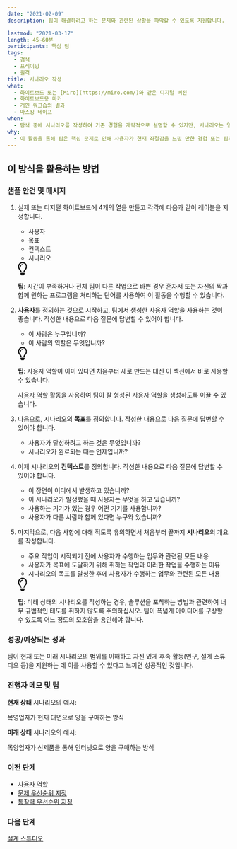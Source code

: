 ```yaml
---
date: "2021-02-09"
description: 팀이 해결하려고 하는 문제와 관련된 상황을 파악할 수 있도록 지원합니다.

lastmod: "2021-03-17"
length: 45~60분
participants: 핵심 팀
tags:
  - 검색
  - 프레이밍
  - 원격
title: 시나리오 작성
what:
  - 화이트보드 또는 [Miro](https://miro.com/)와 같은 디지털 버전
  - 화이트보드용 마커
  - 개인 워크숍의 결과
  - 마스킹 테이프
when:
  - 탐색 중에 시나리오를 작성하여 기존 경험을 개략적으로 설명할 수 있지만, 시나리오는 일반적으로 이상적인 경험을 포착하기 위해 구성 또는 제공 과정에서 작성된 후에 디자인 스튜디오로 넘어가는 경우가 많습니다.
why:
  - 이 활동을 통해 팀은 핵심 문제로 인해 사용자가 현재 좌절감을 느낄 만한 경험 또는 팀의 해결책이 적용된 후 앞으로의 긍정적인 경험에 대해 이야기할 수 있습니다. 이 작업을 통해 탐색 연구에 앞서 연구할 영역을 도출하는 구조를 제공하거나 팀이 배운 내용을 활용하여 해결책을 작성해 볼 수 있습니다.
---
```


<h2 id="how-to-use-this-method">이 방식을 활용하는
방법</h2>

<div class="bg-gray-dark p-lg-5 p-3 mb-4"><div
class="col-lg-9"><h3
id="sample-agenda--prompts">샘플 안건 및 메시지</h3>

<ol>

<li>

<p>실제 또는 디지털 화이트보드에 4개의 열을 만들고 각각에 다음과 같이 레이블을 지정합니다.</p>

<ul>

<li>사용자</li>

<li>목표</li>

<li>컨텍스트</li>

<li>시나리오</li>

</ul>

<div class="callout td-box--gray-darkest p-3 my-5
border-bottom border-right border-left border-top row"><div
class="col-1 row align-items-center
justify-content-center"><svg height="30"
aria-hidden="true" focusable="false"
data-prefix="far" data-icon="lightbulb"
role="img" xmlns="http://www.w3.org/2000/svg"
viewBox="0 0 352 512" class="svg-inline--fa
fa-lightbulb"><path fill="currentColor"
d="M176 80c-52.94 0-96 43.06-96 96 0 8.84 7.16 16 16 16s16-7.16
16-16c0-35.3 28.72-64 64-64 8.84 0 16-7.16 16-16s-7.16-16-16-16zM96.06
459.17c0 3.15.93 6.22 2.68 8.84l24.51 36.84c2.97 4.46 7.97 7.14 13.32
7.14h78.85c5.36 0 10.36-2.68 13.32-7.14l24.51-36.84c1.74-2.62 2.67-5.7
2.68-8.84l.05-43.18H96.02l.04 43.18zM176 0C73.72 0 0 82.97 0 176c0
44.37 16.45 84.85 43.56 115.78 16.64 18.99 42.74 58.8 52.42
92.16v.06h48v-.12c-.01-4.77-.72-9.51-2.15-14.07-5.59-17.81-22.82-64.77-62.17-109.67-20.54-23.43-31.52-53.15-31.61-84.14-.2-73.64
59.67-128 127.95-128 70.58 0 128 57.42 128 128 0 30.97-11.24
60.85-31.65 84.14-39.11 44.61-56.42 91.47-62.1 109.46a47.507 47.507 0
0 0-2.22 14.3v.1h48v-.05c9.68-33.37 35.78-73.18 52.42-92.16C335.55
260.85 352 220.37 352 176 352 78.8 273.2 0 176 0z"
class=""></path></svg></div><div
class="col-11"><p><strong>팁</strong>:
시간이 부족하거나 전체 팀이 다른 작업으로 바쁜 경우 혼자서 또는 자신의 짝과 함께 원하는 프로그램을 처리하는 단어를 사용하여
이 활동을 수행할 수 있습니다.</p></div></div>

</li>

<li>

<p><strong>사용자</strong>를 정의하는 것으로 시작하고, 팀에서 생성한 사용자
역할을 사용하는 것이 좋습니다. 작성한 내용으로 다음 질문에 답변할 수 있어야 합니다.</p>

<ul>

<li>이 사람은 누구입니까?</li>

<li>이 사람의 역할은 무엇입니까?</li>

</ul>

<div class="callout td-box--gray-darkest p-3 my-5
border-bottom border-right border-left border-top row"><div
class="col-1 row align-items-center
justify-content-center"><svg height="30"
aria-hidden="true" focusable="false"
data-prefix="far" data-icon="lightbulb"
role="img" xmlns="http://www.w3.org/2000/svg"
viewBox="0 0 352 512" class="svg-inline--fa
fa-lightbulb"><path fill="currentColor"
d="M176 80c-52.94 0-96 43.06-96 96 0 8.84 7.16 16 16 16s16-7.16
16-16c0-35.3 28.72-64 64-64 8.84 0 16-7.16 16-16s-7.16-16-16-16zM96.06
459.17c0 3.15.93 6.22 2.68 8.84l24.51 36.84c2.97 4.46 7.97 7.14 13.32
7.14h78.85c5.36 0 10.36-2.68 13.32-7.14l24.51-36.84c1.74-2.62 2.67-5.7
2.68-8.84l.05-43.18H96.02l.04 43.18zM176 0C73.72 0 0 82.97 0 176c0
44.37 16.45 84.85 43.56 115.78 16.64 18.99 42.74 58.8 52.42
92.16v.06h48v-.12c-.01-4.77-.72-9.51-2.15-14.07-5.59-17.81-22.82-64.77-62.17-109.67-20.54-23.43-31.52-53.15-31.61-84.14-.2-73.64
59.67-128 127.95-128 70.58 0 128 57.42 128 128 0 30.97-11.24
60.85-31.65 84.14-39.11 44.61-56.42 91.47-62.1 109.46a47.507 47.507 0
0 0-2.22 14.3v.1h48v-.05c9.68-33.37 35.78-73.18 52.42-92.16C335.55
260.85 352 220.37 352 176 352 78.8 273.2 0 176 0z"
class=""></path></svg></div><div
class="col-11"><p><strong>팁</strong>:
사용자 역할이 이미 있다면 처음부터 새로 만드는 대신 이 섹션에서 바로 사용할 수
있습니다.</p></div></div>

<p><a
href="/practices/personas">사용자
역할</a> 활동을 사용하여 팀이 잘 형성된 사용자 역할을 생성하도록 이끌 수 있습니다.</p>

</li>

<li>

<p>다음으로, 시나리오의 <strong>목표</strong>를 정의합니다. 작성한 내용으로
다음 질문에 답변할 수 있어야 합니다.</p>

<ul>

<li>사용자가 달성하려고 하는 것은 무엇입니까?</li>

<li>시나리오가 완료되는 때는 언제입니까?</li>

</ul>

</li>

<li>

<p>이제 시나리오의 <strong>컨텍스트</strong>를 정의합니다. 작성한 내용으로
다음 질문에 답변할 수 있어야 합니다.</p>

<ul>

<li>이 장면이 어디에서 발생하고 있습니까?</li>

<li>이 시나리오가 발생했을 때 사용자는 무엇을 하고 있습니까?</li>

<li>사용하는 기기가 있는 경우 어떤 기기를 사용합니까?</li>

<li>사용자가 다른 사람과 함께 있다면 누구와 있습니까?</li>

</ul>

</li>

<li>

<p>마지막으로, 다음 사항에 대해 적도록 유의하면서 처음부터 끝까지
<strong>시나리오</strong>의 개요를 작성합니다.</p>

<ul>

<li>주요 작업이 시작되기 전에 사용자가 수행하는 업무와 관련된 모든 내용</li>

<li>사용자가 목표에 도달하기 위해 취하는 작업과 이러한 작업을 수행하는 이유</li>

<li>시나리오의 목표를 달성한 후에 사용자가 수행하는 업무와 관련된 모든 내용</li>

</ul>

<div class="callout td-box--gray-darkest p-3 my-5
border-bottom border-right border-left border-top row"><div
class="col-1 row align-items-center
justify-content-center"><svg height="30"
aria-hidden="true" focusable="false"
data-prefix="far" data-icon="lightbulb"
role="img" xmlns="http://www.w3.org/2000/svg"
viewBox="0 0 352 512" class="svg-inline--fa
fa-lightbulb"><path fill="currentColor"
d="M176 80c-52.94 0-96 43.06-96 96 0 8.84 7.16 16 16 16s16-7.16
16-16c0-35.3 28.72-64 64-64 8.84 0 16-7.16 16-16s-7.16-16-16-16zM96.06
459.17c0 3.15.93 6.22 2.68 8.84l24.51 36.84c2.97 4.46 7.97 7.14 13.32
7.14h78.85c5.36 0 10.36-2.68 13.32-7.14l24.51-36.84c1.74-2.62 2.67-5.7
2.68-8.84l.05-43.18H96.02l.04 43.18zM176 0C73.72 0 0 82.97 0 176c0
44.37 16.45 84.85 43.56 115.78 16.64 18.99 42.74 58.8 52.42
92.16v.06h48v-.12c-.01-4.77-.72-9.51-2.15-14.07-5.59-17.81-22.82-64.77-62.17-109.67-20.54-23.43-31.52-53.15-31.61-84.14-.2-73.64
59.67-128 127.95-128 70.58 0 128 57.42 128 128 0 30.97-11.24
60.85-31.65 84.14-39.11 44.61-56.42 91.47-62.1 109.46a47.507 47.507 0
0 0-2.22 14.3v.1h48v-.05c9.68-33.37 35.78-73.18 52.42-92.16C335.55
260.85 352 220.37 352 176 352 78.8 273.2 0 176 0z"
class=""></path></svg></div><div
class="col-11"><p><strong>팁</strong>:
미래 상태의 시나리오를 작성하는 경우, 솔루션을 포착하는 방법과 관련하여 너무 규범적인 태도를 취하지 않도록 주의하십시오.
팀이 폭넓게 아이디어를 구상할 수 있도록 어느 정도의 모호함을 용인해야
합니다.</p></div></div>

</li>

</ol>

</div></div>

<div class="bg-gray-dark p-lg-5 p-3 mb-4"><div
class="col-lg-9"><h3
id="successexpected-outcomes">성공/예상되는 성과</h3>

<p>팀이 현재 또는 미래 시나리오의 범위를 이해하고 자신 있게 후속 활동(연구, 설계 스튜디오 등)을 지원하는 데
이를 사용할 수 있다고 느끼면 성공적인 것입니다.</div></div>

<div class="bg-gray-dark p-lg-5 p-3 mb-4"><div
class="col-lg-9"><h3
id="facilitator-notes--tips">진행자 메모 및 팁</h3>

<p><strong>현재 상태</strong> 시나리오의 예시:<br>

목영업자가 현재 대면으로 양을 구매하는 방식</p>

<p><strong>미래 상태</strong> 시나리오의 예시:<br>

목양업자가 신제품을 통해 인터넷으로 양을 구매하는 방식</p>

</div></div>

<div class="bg-gray-dark p-lg-5 p-3 mb-4"><div
class="col-lg-9"><h3 id="preceding">이전
단계</h3>

<ul>

<li><a
href="/practices/personas">사용자
역할</a></li>

<li><a
href="/practices/problem-prioritization">문제
우선순위 지정</a></li>

<li><a
href="/practices/insight-prioritization">통찰력
우선순위 지정</a></li>

</ul>

</div></div>

<div class="bg-gray-dark p-lg-5 p-3 mb-4"><div
class="col-lg-9"><h3 id="following">다음
단계</h3>

<p><a
href="/practices/design-studio">설계
스튜디오</a></div></div>
